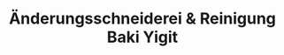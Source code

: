 ---
title: "Änderungsschneiderei & Reinigung Baki Yigit"
url: /weimar/aenderungsschneiderei-und-reinigung-baki-yigit/
shop: Allgemein
---